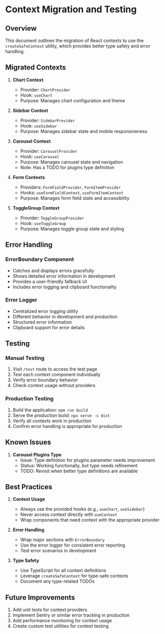 # Context Migration and Testing

## Overview
This document outlines the migration of React contexts to use the `createSafeContext` utility, which provides better type safety and error handling.

## Migrated Contexts

1. **Chart Context**
   - Provider: `ChartProvider`
   - Hook: `useChart`
   - Purpose: Manages chart configuration and theme

2. **Sidebar Context**
   - Provider: `SidebarProvider`
   - Hook: `useSidebar`
   - Purpose: Manages sidebar state and mobile responsiveness

3. **Carousel Context**
   - Provider: `CarouselProvider`
   - Hook: `useCarousel`
   - Purpose: Manages carousel state and navigation
   - Note: Has a TODO for plugins type definition

4. **Form Contexts**
   - Providers: `FormFieldProvider`, `FormItemProvider`
   - Hooks: `useFormFieldContext`, `useFormItemContext`
   - Purpose: Manages form field state and accessibility

5. **ToggleGroup Context**
   - Provider: `ToggleGroupProvider`
   - Hook: `useToggleGroup`
   - Purpose: Manages toggle group state and styling

## Error Handling

### ErrorBoundary Component
- Catches and displays errors gracefully
- Shows detailed error information in development
- Provides a user-friendly fallback UI
- Includes error logging and clipboard functionality

### Error Logger
- Centralized error logging utility
- Different behavior in development and production
- Structured error information
- Clipboard support for error details

## Testing

### Manual Testing
1. Visit `/test` route to access the test page
2. Test each context component individually
3. Verify error boundary behavior
4. Check context usage without providers

### Production Testing
1. Build the application: `npm run build`
2. Serve the production build: `npx serve -s dist`
3. Verify all contexts work in production
4. Confirm error handling is appropriate for production

## Known Issues

1. **Carousel Plugins Type**
   - Issue: Type definition for plugins parameter needs improvement
   - Status: Working functionally, but type needs refinement
   - TODO: Revisit when better type definitions are available

## Best Practices

1. **Context Usage**
   - Always use the provided hooks (e.g., `useChart`, `useSidebar`)
   - Never access context directly with `useContext`
   - Wrap components that need context with the appropriate provider

2. **Error Handling**
   - Wrap major sections with `ErrorBoundary`
   - Use the error logger for consistent error reporting
   - Test error scenarios in development

3. **Type Safety**
   - Use TypeScript for all context definitions
   - Leverage `createSafeContext` for type-safe contexts
   - Document any type-related TODOs

## Future Improvements

1. Add unit tests for context providers
2. Implement Sentry or similar error tracking in production
3. Add performance monitoring for context usage
4. Create custom test utilities for context testing 